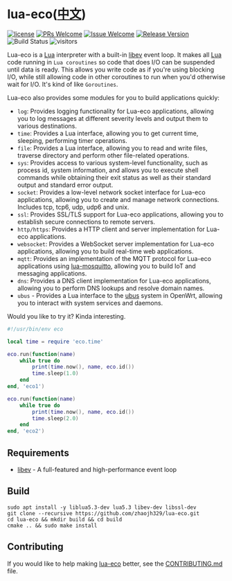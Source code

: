 # lua-eco([中文](/README_ZH.md))

[1]: https://img.shields.io/badge/license-MIT-brightgreen.svg?style=plastic
[2]: /LICENSE
[3]: https://img.shields.io/badge/PRs-welcome-brightgreen.svg?style=plastic
[4]: https://github.com/zhaojh329/lua-eco/pulls
[5]: https://img.shields.io/badge/Issues-welcome-brightgreen.svg?style=plastic
[6]: https://github.com/zhaojh329/lua-eco/issues/new
[7]: https://img.shields.io/badge/release-2.0.0-blue.svg?style=plastic
[8]: https://github.com/zhaojh329/lua-eco/releases
[9]: https://github.com/zhaojh329/lua-eco/workflows/build/badge.svg

[![license][1]][2]
[![PRs Welcome][3]][4]
[![Issue Welcome][5]][6]
[![Release Version][7]][8]
![Build Status][9]
![visitors](https://visitor-badge.laobi.icu/badge?page_id=zhaojh329.lua-eco)

[lua]: https://www.lua.org
[libev]: http://software.schmorp.de/pkg/libev.html
[lua-mosquitto]: https://github.com/flukso/lua-mosquitto
[ubus]: https://openwrt.org/docs/techref/ubus

Lua-eco is a [Lua] interpreter with a built-in [libev] event loop. It makes
all [Lua] code running in `Lua coroutines` so code that does I/O can be
suspended until data is ready. This allows you write code as if you're using
blocking I/O, while still allowing code in other coroutines to run when you'd
otherwise wait for I/O. It's kind of like `Goroutines`.

Lua-eco also provides some modules for you to build applications quickly:

* `log`: Provides logging functionality for Lua-eco applications, allowing you to log messages at different severity levels and output them to various destinations.
* `time`: Provides a Lua interface, allowing you to get current time, sleeping, performing timer operations.
* `file`: Provides a Lua interface, allowing you to read and write files, traverse directory and perform other file-related operations.
* `sys`: Provides access to various system-level functionality, such as process id, system information, and allows you to execute shell commands while obtaining their exit status as well as their standard output and standard error output.
* `socket`: Provides a low-level network socket interface for Lua-eco applications, allowing you to create and manage network connections. Includes tcp, tcp6, udp, udp6 and unix.
* `ssl`: Provides SSL/TLS support for Lua-eco applications, allowing you to establish secure connections to remote servers.
* `http/https`: Provides a HTTP client and server implementation for Lua-eco applications.
* `websocket`: Provides a WebSocket server implementation for Lua-eco applications, allowing you to build real-time web applications.
* `mqtt`: Provides an implementation of the MQTT protocol for Lua-eco applications using [lua-mosquitto], allowing you to build IoT and messaging applications.
* `dns`: Provides a DNS client implementation for Lua-eco applications, allowing you to perform DNS lookups and resolve domain names.
* `ubus` - Provides a Lua interface to the [ubus] system in OpenWrt, allowing you to interact with system services and daemons.

Would you like to try it? Kinda interesting.

```lua
#!/usr/bin/env eco

local time = require 'eco.time'

eco.run(function(name)
    while true do
        print(time.now(), name, eco.id())
        time.sleep(1.0)
    end
end, 'eco1')

eco.run(function(name)
    while true do
        print(time.now(), name, eco.id())
        time.sleep(2.0)
    end
end, 'eco2')
```

## Requirements
* [libev] - A full-featured and high-performance event loop

## Build

    sudo apt install -y liblua5.3-dev lua5.3 libev-dev libssl-dev
    git clone --recursive https://github.com/zhaojh329/lua-eco.git
    cd lua-eco && mkdir build && cd build
    cmake .. && sudo make install

## Contributing
If you would like to help making [lua-eco](https://github.com/zhaojh329/lua-eco) better,
see the [CONTRIBUTING.md](https://github.com/zhaojh329/lua-eco/blob/master/CONTRIBUTING.md) file.
